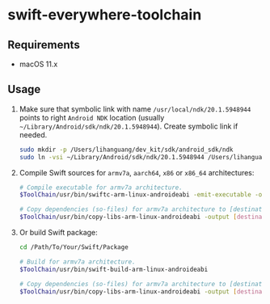 # swift-everywhere-toolchain

## Requirements

- macOS 11.x

## Usage

1. Make sure that symbolic link with name `/usr/local/ndk/20.1.5948944` points to right `Android NDK` location (usually `~/Library/Android/sdk/ndk/20.1.5948944`). Create symbolic link if needed.

   ```bash
   sudo mkdir -p /Users/lihanguang/dev_kit/sdk/android_sdk/ndk
   sudo ln -vsi ~/Library/Android/sdk/ndk/20.1.5948944 /Users/lihanguang/dev_kit/sdk/android_sdk/ndk/20.1.5948944
   ```

2. Compile Swift sources for `armv7a`, `aarch64`, `x86` or `x86_64` architectures:

   ```bash
   # Compile executable for armv7a architecture.
   $ToolChain/usr/bin/swiftc-arm-linux-androideabi -emit-executable -o hello main.swift

   # Copy dependencies (so-files) for armv7a architecture to [destination] directory.
   $ToolChain/usr/bin/copy-libs-arm-linux-androideabi -output [destination]
   ```

3. Or build Swift package:

   ```bash
   cd /Path/To/Your/Swift/Package

   # Build for armv7a architecture.
   $ToolChain/usr/bin/swift-build-arm-linux-androideabi

   # Copy dependencies (so-files) for armv7a architecture to [destination] directory.
   $ToolChain/usr/bin/copy-libs-arm-linux-androideabi -output [destination]
   ```
